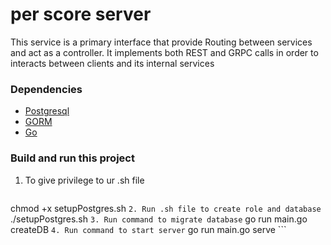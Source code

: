 # per score server
This service is a primary interface that provide Routing between services and act as a controller. It implements both REST and GRPC calls in order to interacts between clients and its internal services

### Dependencies

* [Postgresql](https://wiki.westfieldlabs.com/display/WL/PostgreSQL)
* [GORM](https://github.com/jinzhu/gorm)
* [Go](https://wiki.westfieldlabs.com/display/WL/Go)

### Build and run this project

1. To give privilege to ur .sh file
    ```
  chmod +x setupPostgres.sh
    ```
2. Run .sh file to create role and database
    ```
    ./setupPostgres.sh
    ```
3. Run command to migrate database
    ```
    go run main.go createDB
    ```
4. Run command to start server
    ```
    go run main.go serve
    ```
